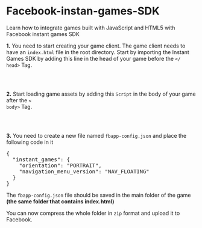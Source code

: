 # Facebook-instan-games-SDK
Learn how to integrate games built with JavaScript and HTML5 with Facebook instant games SDK

<strong>1.</strong> You need to start creating your game client. The game client needs to have an <code>index.html</code> file in the root directory. Start by importing the Instant Games SDK by adding this line in the head of your game before the <code></ head></code> Tag.

<pre>
<script src="https://connect.facebook.net/en_US/fbinstant.6.2.js"></script>
</pre>


<strong>2.</strong> Start loading game assets by adding this <code>Script</code> in the body of your game after the <code>< body></code> Tag.

<pre>
<script>
  FBInstant.initializeAsync().then(function() {
    FBInstant.setLoadingProgress(100);
  });
  FBInstant.startGameAsync().then(function() {
    game.start();
  })
</script>
</pre>

<strong>3.</strong> You need to create a new file named <code>fbapp-config.json</code> and place the following code in it

<pre>
{
  "instant_games": {
    "orientation": "PORTRAIT", 
    "navigation_menu_version": "NAV_FLOATING"
  }
}
</pre>

The <code>fbapp-config.json</code> file should be saved in the main folder of the game <strong>(the same folder that contains index.html)</strong>

You can now compress the whole folder in <code>zip</code> format and upload it to Facebook.
